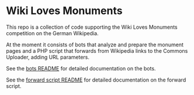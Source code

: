 # Wiki Loves Monuments

This repo is a collection of code supporting the Wiki Loves Monuments competition on the German Wikipedia.

At the moment it consists of bots that analyze and prepare the monument pages and a PHP script that forwards from Wikipedia links to the Commons Uploader, adding URL parameters.

See the [bots README](update-bot/README.md) for detailed documentation on the bots.

See the [forward script README](forward_script/README.md) for detailed documentation on the forward script.
